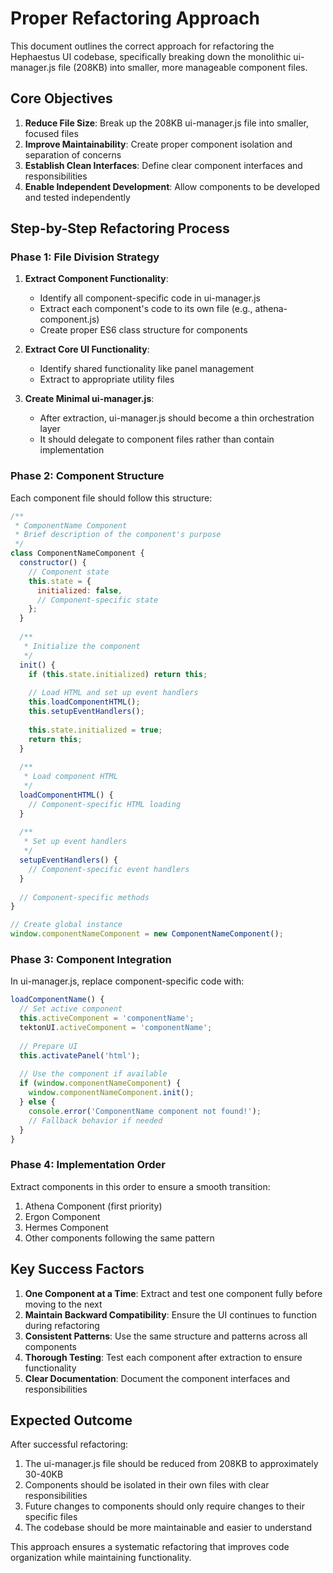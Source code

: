 # Proper Refactoring Approach

This document outlines the correct approach for refactoring the Hephaestus UI codebase, specifically breaking down the monolithic ui-manager.js file (208KB) into smaller, more manageable component files.

## Core Objectives

1. **Reduce File Size**: Break up the 208KB ui-manager.js file into smaller, focused files
2. **Improve Maintainability**: Create proper component isolation and separation of concerns
3. **Establish Clean Interfaces**: Define clear component interfaces and responsibilities
4. **Enable Independent Development**: Allow components to be developed and tested independently

## Step-by-Step Refactoring Process

### Phase 1: File Division Strategy

1. **Extract Component Functionality**:
   - Identify all component-specific code in ui-manager.js
   - Extract each component's code to its own file (e.g., athena-component.js)
   - Create proper ES6 class structure for components

2. **Extract Core UI Functionality**:
   - Identify shared functionality like panel management
   - Extract to appropriate utility files

3. **Create Minimal ui-manager.js**:
   - After extraction, ui-manager.js should become a thin orchestration layer
   - It should delegate to component files rather than contain implementation

### Phase 2: Component Structure

Each component file should follow this structure:

```javascript
/**
 * ComponentName Component
 * Brief description of the component's purpose
 */
class ComponentNameComponent {
  constructor() {
    // Component state
    this.state = {
      initialized: false,
      // Component-specific state
    };
  }
  
  /**
   * Initialize the component
   */
  init() {
    if (this.state.initialized) return this;
    
    // Load HTML and set up event handlers
    this.loadComponentHTML();
    this.setupEventHandlers();
    
    this.state.initialized = true;
    return this;
  }
  
  /**
   * Load component HTML
   */
  loadComponentHTML() {
    // Component-specific HTML loading
  }
  
  /**
   * Set up event handlers
   */
  setupEventHandlers() {
    // Component-specific event handlers
  }
  
  // Component-specific methods
}

// Create global instance
window.componentNameComponent = new ComponentNameComponent();
```

### Phase 3: Component Integration

In ui-manager.js, replace component-specific code with:

```javascript
loadComponentName() {
  // Set active component
  this.activeComponent = 'componentName';
  tektonUI.activeComponent = 'componentName';
  
  // Prepare UI
  this.activatePanel('html');
  
  // Use the component if available
  if (window.componentNameComponent) {
    window.componentNameComponent.init();
  } else {
    console.error('ComponentName component not found!');
    // Fallback behavior if needed
  }
}
```

### Phase 4: Implementation Order

Extract components in this order to ensure a smooth transition:

1. Athena Component (first priority)
2. Ergon Component
3. Hermes Component 
4. Other components following the same pattern

## Key Success Factors

1. **One Component at a Time**: Extract and test one component fully before moving to the next
2. **Maintain Backward Compatibility**: Ensure the UI continues to function during refactoring
3. **Consistent Patterns**: Use the same structure and patterns across all components
4. **Thorough Testing**: Test each component after extraction to ensure functionality
5. **Clear Documentation**: Document the component interfaces and responsibilities

## Expected Outcome

After successful refactoring:

1. The ui-manager.js file should be reduced from 208KB to approximately 30-40KB
2. Components should be isolated in their own files with clear responsibilities
3. Future changes to components should only require changes to their specific files
4. The codebase should be more maintainable and easier to understand

This approach ensures a systematic refactoring that improves code organization while maintaining functionality.